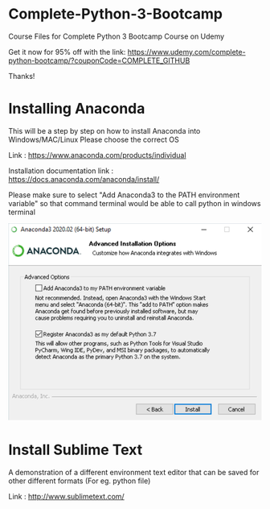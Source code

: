 # Complete-Python-3-Bootcamp
Course Files for Complete Python 3 Bootcamp Course on Udemy


Get it now for 95% off with the link:
https://www.udemy.com/complete-python-bootcamp/?couponCode=COMPLETE_GITHUB

Thanks!


# Installing Anaconda
This will be a step by step on how to install Anaconda into Windows/MAC/Linux
Please choose the correct OS


Link : https://www.anaconda.com/products/individual 

Installation documentation link : https://docs.anaconda.com/anaconda/install/

Please make sure to select "Add Anaconda3 to the PATH environment variable" so that command terminal would be able to call python in windows terminal

![PATH Environment Image](/images/Path.png)

# Install Sublime Text
A demonstration of a different environment text editor that can be saved for other different formats (For eg. python file)

Link : http://www.sublimetext.com/
